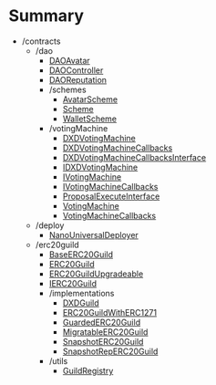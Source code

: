 # Summary
* /contracts
  * /dao
    * [DAOAvatar](/docs/contracts/dao/DAOAvatar.md)
    * [DAOController](/docs/contracts/dao/DAOController.md)
    * [DAOReputation](/docs/contracts/dao/DAOReputation.md)
    * /schemes
      * [AvatarScheme](/docs/contracts/dao/schemes/AvatarScheme.md)
      * [Scheme](/docs/contracts/dao/schemes/Scheme.md)
      * [WalletScheme](/docs/contracts/dao/schemes/WalletScheme.md)
    * /votingMachine
      * [DXDVotingMachine](/docs/contracts/dao/votingMachine/DXDVotingMachine.md)
      * [DXDVotingMachineCallbacks](/docs/contracts/dao/votingMachine/DXDVotingMachineCallbacks.md)
      * [DXDVotingMachineCallbacksInterface](/docs/contracts/dao/votingMachine/DXDVotingMachineCallbacksInterface.md)
      * [IDXDVotingMachine](/docs/contracts/dao/votingMachine/IDXDVotingMachine.md)
      * [IVotingMachine](/docs/contracts/dao/votingMachine/IVotingMachine.md)
      * [IVotingMachineCallbacks](/docs/contracts/dao/votingMachine/IVotingMachineCallbacks.md)
      * [ProposalExecuteInterface](/docs/contracts/dao/votingMachine/ProposalExecuteInterface.md)
      * [VotingMachine](/docs/contracts/dao/votingMachine/VotingMachine.md)
      * [VotingMachineCallbacks](/docs/contracts/dao/votingMachine/VotingMachineCallbacks.md)
  * /deploy
    * [NanoUniversalDeployer](/docs/contracts/deploy/NanoUniversalDeployer.md)
  * /erc20guild
    * [BaseERC20Guild](/docs/contracts/erc20guild/BaseERC20Guild.md)
    * [ERC20Guild](/docs/contracts/erc20guild/ERC20Guild.md)
    * [ERC20GuildUpgradeable](/docs/contracts/erc20guild/ERC20GuildUpgradeable.md)
    * [IERC20Guild](/docs/contracts/erc20guild/IERC20Guild.md)
    * /implementations
      * [DXDGuild](/docs/contracts/erc20guild/implementations/DXDGuild.md)
      * [ERC20GuildWithERC1271](/docs/contracts/erc20guild/implementations/ERC20GuildWithERC1271.md)
      * [GuardedERC20Guild](/docs/contracts/erc20guild/implementations/GuardedERC20Guild.md)
      * [MigratableERC20Guild](/docs/contracts/erc20guild/implementations/MigratableERC20Guild.md)
      * [SnapshotERC20Guild](/docs/contracts/erc20guild/implementations/SnapshotERC20Guild.md)
      * [SnapshotRepERC20Guild](/docs/contracts/erc20guild/implementations/SnapshotRepERC20Guild.md)
    * /utils
      * [GuildRegistry](/docs/contracts/erc20guild/utils/GuildRegistry.md)
